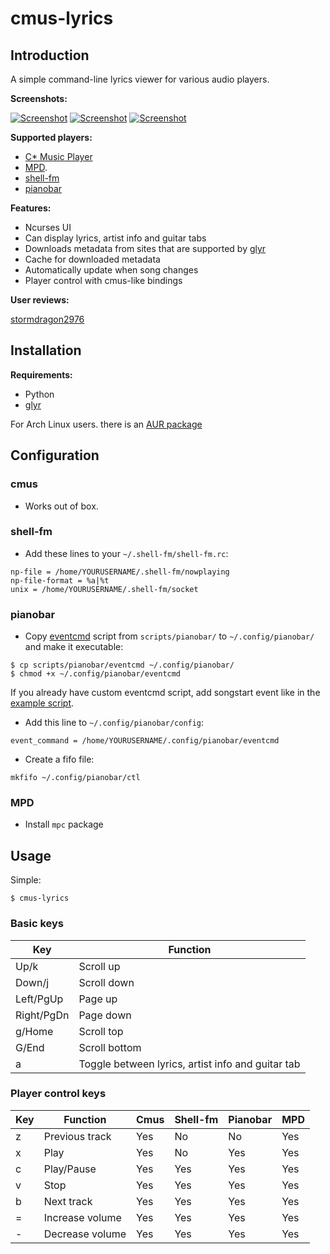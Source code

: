 cmus-lyrics
===========

Introduction
------------

A simple command-line lyrics viewer for various audio players.

**Screenshots:**

[![Screenshot](http://ompldr.org/tZWZvdQ "screenshot")](http://ompldr.org/vZWZvdQ)
[![Screenshot](http://ompldr.org/tZWZvcg "screenshot")](http://ompldr.org/vZWZvcg)
[![Screenshot](http://ompldr.org/tZWZvdg "screenshot")](http://ompldr.org/vZWZvdg)

**Supported players:**

- [C\* Music Player](http://cmus.sourceforge.net/)
- [MPD](http://mpd.wikia.com/wiki/Music_Player_Daemon_Wiki).
- [shell-fm](http://nex.scrapping.cc/shell-fm/)
- [pianobar](http://6xq.net/projects/pianobar/)

**Features:**

- Ncurses UI
- Can display lyrics, artist info and guitar tabs
- Downloads metadata from sites that are supported by [glyr](https://github.com/sahib/glyr)
- Cache for downloaded metadata
- Automatically update when song changes
- Player control with cmus-like bindings

**User reviews:**

[stormdragon2976](http://stormdragon.us/?p=251)

Installation
------------

**Requirements:**

- Python
- [glyr](https://github.com/sahib/glyr)

For Arch Linux users. there is an [AUR package](https://aur.archlinux.org/packages.php?ID=57528)

Configuration
-------------

### cmus

- Works out of box.

### shell-fm

- Add these lines to your `~/.shell-fm/shell-fm.rc`:

```
np-file = /home/YOURUSERNAME/.shell-fm/nowplaying
np-file-format = %a|%t
unix = /home/YOURUSERNAME/.shell-fm/socket
```

### pianobar

- Copy [eventcmd](https://raw.github.com/ok100/cmus-lyrics/master/scripts/pianobar/eventcmd) script from `scripts/pianobar/` to `~/.config/pianobar/` and make it executable:

```
$ cp scripts/pianobar/eventcmd ~/.config/pianobar/
$ chmod +x ~/.config/pianobar/eventcmd
```

If you already have custom eventcmd script, add songstart event like in the [example script](https://raw.github.com/ok100/cmus-lyrics/master/scripts/pianobar/eventcmd).

- Add this line to `~/.config/pianobar/config`:

```
event_command = /home/YOURUSERNAME/.config/pianobar/eventcmd
```

- Create a fifo file:

```
mkfifo ~/.config/pianobar/ctl
```

### MPD

- Install `mpc` package

Usage
-----
Simple:

	$ cmus-lyrics

### Basic keys

Key        | Function                             
-----------|--------------------------------------------------
Up/k       | Scroll up                            
Down/j     | Scroll down                          
Left/PgUp  | Page up                              
Right/PgDn | Page down                            
g/Home     | Scroll top                           
G/End      | Scroll bottom                        
a          | Toggle between lyrics, artist info and guitar tab

### Player control keys

Key        | Function                             | Cmus | Shell-fm | Pianobar | MPD
-----------|--------------------------------------|------|----------|----------|-----
z          | Previous track                       | Yes  | No       | No       | Yes
x          | Play                                 | Yes  | No       | Yes      | Yes
c          | Play/Pause                           | Yes  | Yes      | Yes      | Yes
v          | Stop                                 | Yes  | Yes      | Yes      | Yes
b          | Next track                           | Yes  | Yes      | Yes      | Yes
=          | Increase volume                      | Yes  | Yes      | Yes      | Yes
-          | Decrease volume                      | Yes  | Yes      | Yes      | Yes
